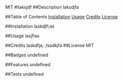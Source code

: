 
MIT
#llaksjdf
##Description
laksdjfa

##Table of Contents
[Installation](#installation)
[Usage](#usage)
[Credits](#credits)
[License](#license)

##Installation
laskdjfl;as

##Usage
lasjflas

##Credits
laskdfja;
;lsadkjfa
##License
MIT

##Badges
undefined

##Features
undefined

##Tests
undefined

